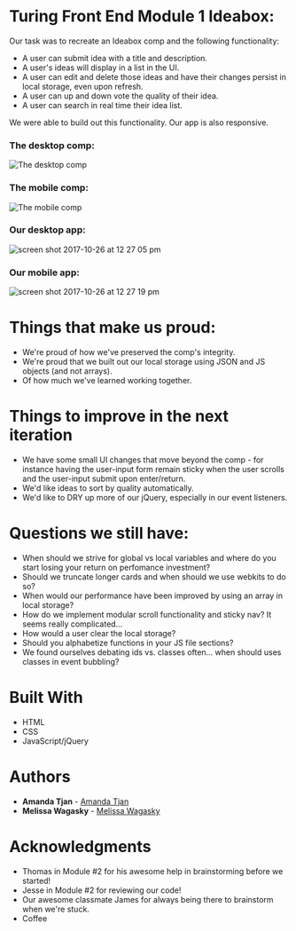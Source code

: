# Turing Front End Module 1 Ideabox:

Our task was to recreate an Ideabox comp and the following functionality:

* A user can submit idea with a title and description.
* A user's ideas will display in a list in the UI.
* A user can edit and delete those ideas and have their changes persist in local storage, even upon refresh.
* A user can up and down vote the quality of their idea.
* A user can search in real time their idea list.

We were able to build out this functionality. Our app is also responsive.

### The desktop comp:
![The desktop comp](https://user-images.githubusercontent.com/24358415/32070167-b1cee968-ba48-11e7-883e-58960ffded24.png)

### The mobile comp:

![The mobile comp](https://user-images.githubusercontent.com/24358415/32070202-d809b086-ba48-11e7-8307-3c3eecd7cd63.png)

### Our desktop app:
![screen shot 2017-10-26 at 12 27 05 pm](https://user-images.githubusercontent.com/24358415/32070266-10a4b706-ba49-11e7-86c7-fbed4870dd0d.png)

### Our mobile app:
![screen shot 2017-10-26 at 12 27 19 pm](https://user-images.githubusercontent.com/24358415/32070271-13880d60-ba49-11e7-889d-e52c1424d9c3.png)

# Things that make us proud:

* We're proud of how we've preserved the comp's integrity.
* We're proud that we built out our local storage using JSON and JS objects (and not arrays).
* Of how much we've learned working together.

# Things to improve in the next iteration

* We have some small UI changes that move beyond the comp - for instance having the user-input form remain sticky when the user scrolls and the user-input submit upon enter/return.
* We'd like ideas to sort by quality automatically.
* We'd like to DRY up more of our jQuery, especially in our event listeners.

# Questions we still have:

* When should we strive for global vs local variables and where do you start losing your return on perfomance investment?
* Should we truncate longer cards and when should we use webkits to do so?
* When would our performance have been improved by using an array in local storage?
* How do we implement modular scroll functionality and sticky nav? It seems really complicated...
* How would a user clear the local storage?
* Should you alphabetize functions in your JS file sections?
* We found ourselves debating ids vs. classes often... when should uses classes in event bubbling?

# Built With

* HTML
* CSS
* JavaScript/jQuery

# Authors

* **Amanda Tjan** - [Amanda Tjan](https://github.com/soytjan)
* **Melissa Wagasky** - [Melissa Wagasky](https://github.com/wagasky)

# Acknowledgments

* Thomas in Module #2 for his awesome help in brainstorming before we started!
* Jesse in Module #2 for reviewing our code!
* Our awesome classmate James for always being there to brainstorm when we're stuck.
* Coffee
